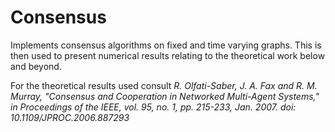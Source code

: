 # Consensus
Implements consensus algorithms on fixed and time varying graphs. This
is then used to present numerical results relating to the theoretical
work below and beyond.

For the theoretical results used consult *R. Olfati-Saber, J. A. Fax and R. M. Murray, "Consensus and Cooperation in Networked Multi-Agent Systems," in Proceedings of the IEEE, vol. 95, no. 1, pp. 215-233, Jan. 2007.
doi: 10.1109/JPROC.2006.887293*
